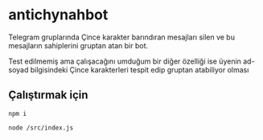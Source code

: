 # antichynahbot
Telegram gruplarında Çince karakter barındıran mesajları silen ve bu mesajların sahiplerini gruptan atan bir bot.

Test edilmemiş ama çalışacağını umduğum bir diğer özelliği ise üyenin ad-soyad bilgisindeki Çince karakterleri tespit edip gruptan atabiliyor olması

## Çalıştırmak için

`npm i`

`node /src/index.js`
